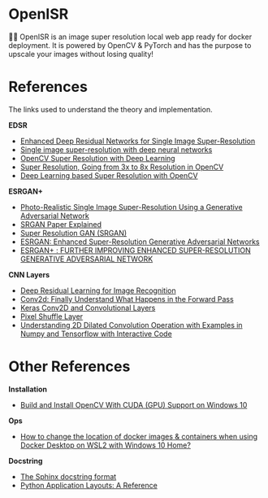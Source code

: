 # OpenISR

🚀🔥 OpenISR is an image super resolution local web app ready for docker deployment. It is powered by OpenCV & PyTorch and has the purpose to upscale your images without losing quality!

# References

The links used to understand the theory and implementation.

**EDSR**
- [Enhanced Deep Residual Networks for Single Image Super-Resolution](https://arxiv.org/pdf/1707.02921.pdf)
- [Single image super-resolution with deep neural networks](https://krasserm.github.io/2019/09/04/super-resolution/)
- [OpenCV Super Resolution with Deep Learning](https://www.pyimagesearch.com/2020/11/09/opencv-super-resolution-with-deep-learning/)
- [Super Resolution, Going from 3x to 8x Resolution in OpenCV](https://bleedai.com/super-resolution-going-from-3x-to-8x-resolution-in-opencv/)
- [Deep Learning based Super Resolution with OpenCV](https://towardsdatascience.com/deep-learning-based-super-resolution-with-opencv-4fd736678066)

**ESRGAN+**
- [Photo-Realistic Single Image Super-Resolution Using a Generative Adversarial Network](https://arxiv.org/pdf/1609.04802.pdf)
- [SRGAN Paper Explained](https://medium.com/@ramyahrgowda/srgan-paper-explained-3d2d575d09ff#:~:text=SRGAN%20which%20is%20a%20GAN,to%20changes%20in%20pixel%20space.)
- [Super Resolution GAN (SRGAN)](https://www.geeksforgeeks.org/super-resolution-gan-srgan/)
- [ESRGAN: Enhanced Super-Resolution Generative Adversarial Networks](https://arxiv.org/pdf/1809.00219.pdf)
- [ESRGAN+ : FURTHER IMPROVING ENHANCED SUPER-RESOLUTION GENERATIVE ADVERSARIAL NETWORK](https://arxiv.org/pdf/2001.08073.pdf)

**CNN Layers**
- [Deep Residual Learning for Image Recognition](https://arxiv.org/pdf/1512.03385v1.pdf)
- [Conv2d: Finally Understand What Happens in the Forward Pass](https://towardsdatascience.com/conv2d-to-finally-understand-what-happens-in-the-forward-pass-1bbaafb0b148)
- [Keras Conv2D and Convolutional Layers](https://www.pyimagesearch.com/2018/12/31/keras-conv2d-and-convolutional-layers/)
- [Pixel Shuffle Layer](https://nico-curti.github.io/NumPyNet/NumPyNet/layers/pixelshuffle_layer.html#:~:text=Pixel%20Shuffle%20layer%20is%20one,a%20single%20low%2Dresolution%20one.)
- [Understanding 2D Dilated Convolution Operation with Examples in Numpy and Tensorflow with Interactive Code](https://towardsdatascience.com/understanding-2d-dilated-convolution-operation-with-examples-in-numpy-and-tensorflow-with-d376b3972b25)

# Other References

**Installation**
- [Build and Install OpenCV With CUDA (GPU) Support on Windows 10](https://haroonshakeel.medium.com/build-opencv-4-4-0-with-cuda-gpu-support-on-windows-10-without-tears-aa85d470bcd0)

**Ops**
- [How to change the location of docker images & containers when using Docker Desktop on WSL2 with Windows 10 Home?](https://stackoverflow.com/questions/62441307/how-can-i-change-the-location-of-docker-images-when-using-docker-desktop-on-wsl2)

**Docstring**
- [The Sphinx docstring format](https://sphinx-rtd-tutorial.readthedocs.io/en/latest/docstrings.html)
- [Python Application Layouts: A Reference](https://realpython.com/python-application-layouts/)